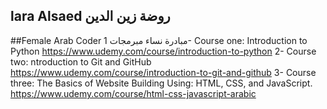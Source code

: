 ## lara Alsaed   روضة زين الدين  
##Female Arab Coder  مبادرة نساء مبرمجات
1- Course one:
Introduction to Python
https://www.udemy.com/course/introduction-to-python
2- Course two:
ntroduction to Git and GitHub
https://www.udemy.com/course/introduction-to-git-and-github
3- Course three:
The Basics of Website Building Using: HTML, CSS, and JavaScript.
https://www.udemy.com/course/html-css-javascript-arabic
